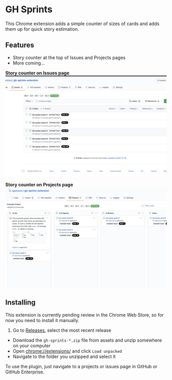 # GH Sprints

This Chrome extension adds a simple counter of sizes of cards and adds them up for quick story estimation.

## Features

- Story counter at the top of Issues and Projects pages
- More coming...

**Story counter on Issues page**
![Issues](src/screenshots/issues.png)

**Story counter on Projects page**
![Projects](src/screenshots/projects.png)

## Installing

This extension is currently pending review in the Chrome Web Store, so for now you need to install it manually.

1. Go to [Releases](https://github.com/sjparsons/gh-sprints-extension/releases), select the most recent release
* Download the `gh-sprints-*.zip` file from assets and unzip somewhere on your computer
* Open [chrome://extensions/](chrome://extensions/) and click `Load unpacked`
* Navigate to the folder you unzipped and select it

To use the plugin, just navigate to a projects or issues page in GitHub or GitHub Enterprise.
